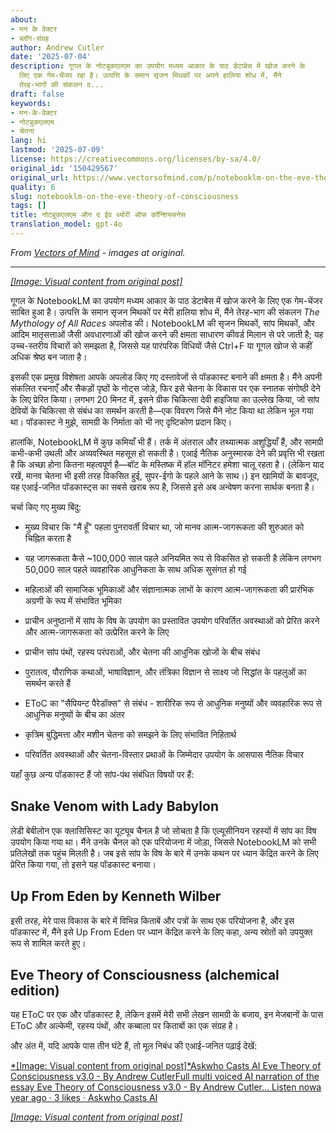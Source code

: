 ```yaml
---
about:
- मन के वेक्टर
- ब्लॉग-संग्रह
author: Andrew Cutler
date: '2025-07-04'
description: गूगल के नोटबुकएलएम का उपयोग मध्यम आकार के पाठ डेटाबेस में खोज करने के
  लिए एक गेम-चेंजर रहा है। उत्पत्ति के समान सृजन मिथकों पर अपने हालिया शोध में, मैंने
  तेरह-भागों की संकलन द...
draft: false
keywords:
- मन-के-वेक्टर
- नोटबुकएलएम
- चेतना
lang: hi
lastmod: '2025-07-09'
license: https://creativecommons.org/licenses/by-sa/4.0/
original_id: '150429567'
original_url: https://www.vectorsofmind.com/p/notebooklm-on-the-eve-theory-of-consciousness
quality: 6
slug: notebooklm-on-the-eve-theory-of-consciousness
tags: []
title: नोटबुकएलएम ऑन द ईव थ्योरी ऑफ कॉन्शियसनेस
translation_model: gpt-4o
---
```


*From [Vectors of Mind](https://www.vectorsofmind.com/p/notebooklm-on-the-eve-theory-of-consciousness) - images at original.*

---

[*[Image: Visual content from original post]*](https://substackcdn.com/image/fetch/$s_!lFMD!,f_auto,q_auto:good,fl_progressive:steep/https%3A%2F%2Fsubstack-post-media.s3.amazonaws.com%2Fpublic%2Fimages%2Fb01016e3-dfc2-47fa-88fd-8eeae782f5a5_1792x1928.heic)

गूगल के NotebookLM का उपयोग मध्यम आकार के पाठ डेटाबेस में खोज करने के लिए एक गेम-चेंजर साबित हुआ है। उत्पत्ति के समान सृजन मिथकों पर मेरी हालिया शोध में, मैंने तेरह-भाग की संकलन _The Mythology of All Races_ अपलोड की। NotebookLM की सृजन मिथकों, सांप मिथकों, और आदिम मातृसत्ताओं जैसी अवधारणाओं की खोज करने की क्षमता साधारण कीवर्ड मिलान से परे जाती है; यह उच्च-स्तरीय विचारों को समझता है, जिससे यह पारंपरिक विधियों जैसे Ctrl+F या गूगल खोज से कहीं अधिक श्रेष्ठ बन जाता है।

इसकी एक प्रमुख विशेषता आपके अपलोड किए गए दस्तावेजों से पॉडकास्ट बनाने की क्षमता है। मैंने अपनी संकलित रचनाएँ और सैकड़ों पृष्ठों के नोट्स जोड़े, फिर इसे चेतना के विकास पर एक स्नातक संगोष्ठी देने के लिए प्रेरित किया। लगभग 20 मिनट में, इसने ग्रीक चिकित्सा देवी हाइजिया का उल्लेख किया, जो सांप देवियों के चिकित्सा से संबंध का समर्थन करती है—एक विवरण जिसे मैंने नोट किया था लेकिन भूल गया था। पॉडकास्ट ने मुझे, सामग्री के निर्माता को भी नए दृष्टिकोण प्रदान किए।

हालांकि, NotebookLM में कुछ कमियाँ भी हैं। तर्क में अंतराल और तथ्यात्मक अशुद्धियाँ हैं, और सामग्री कभी-कभी उथली और अव्यवस्थित महसूस हो सकती है। एआई नैतिक अनुस्मारक देने की प्रवृत्ति भी रखता है कि अच्छा होना कितना महत्वपूर्ण है—बॉट के मस्तिष्क में हॉल मॉनिटर हमेशा चालू रहता है। (लेकिन याद रखें, मानव चेतना भी इसी तरह विकसित हुई, सुपर-ईगो के पहले आने के साथ।) इन खामियों के बावजूद, यह एआई-जनित पॉडकास्ट्स का सबसे खराब रूप है, जिससे इसे अब अन्वेषण करना सार्थक बनता है।

चर्चा किए गए मुख्य बिंदु:

 * मुख्य विचार कि "मैं हूँ" पहला पुनरावर्ती विचार था, जो मानव आत्म-जागरूकता की शुरुआत को चिह्नित करता है

 * यह जागरूकता कैसे ~100,000 साल पहले अनियमित रूप से विकसित हो सकती है लेकिन लगभग 50,000 साल पहले व्यवहारिक आधुनिकता के साथ अधिक सुसंगत हो गई

 * महिलाओं की सामाजिक भूमिकाओं और संज्ञानात्मक लाभों के कारण आत्म-जागरूकता की प्रारंभिक अग्रणी के रूप में संभावित भूमिका

 * प्राचीन अनुष्ठानों में सांप के विष के उपयोग का प्रस्तावित उपयोग परिवर्तित अवस्थाओं को प्रेरित करने और आत्म-जागरूकता को उत्प्रेरित करने के लिए

 * प्राचीन सांप पंथों, रहस्य परंपराओं, और चेतना की आधुनिक खोजों के बीच संबंध

 * पुरातत्व, पौराणिक कथाओं, भाषाविज्ञान, और तंत्रिका विज्ञान से साक्ष्य जो सिद्धांत के पहलुओं का समर्थन करते हैं

 * EToC का "सैपियन्ट पैरेडॉक्स" से संबंध - शारीरिक रूप से आधुनिक मनुष्यों और व्यवहारिक रूप से आधुनिक मनुष्यों के बीच का अंतर

 * कृत्रिम बुद्धिमत्ता और मशीन चेतना को समझने के लिए संभावित निहितार्थ

 * परिवर्तित अवस्थाओं और चेतना-विस्तार प्रथाओं के जिम्मेदार उपयोग के आसपास नैतिक विचार

यहाँ कुछ अन्य पॉडकास्ट हैं जो सांप-पंथ संबंधित विषयों पर हैं:

## Snake Venom with Lady Babylon

लेडी बेबीलोन एक क्लासिसिस्ट का यूट्यूब चैनल है जो सोचता है कि एल्यूसीनियन रहस्यों में सांप का विष उपयोग किया गया था। मैंने उनके चैनल को एक परियोजना में जोड़ा, जिससे NotebookLM को सभी प्रतिलेखों तक पहुंच मिलती है। जब इसे सांप के विष के बारे में उनके कथन पर ध्यान केंद्रित करने के लिए प्रेरित किया गया, तो इसने यह पॉडकास्ट बनाया।

## Up From Eden by Kenneth Wilber

इसी तरह, मेरे पास विकास के बारे में विभिन्न किताबें और पत्रों के साथ एक परियोजना है, और इस पॉडकास्ट में, मैंने इसे Up From Eden पर ध्यान केंद्रित करने के लिए कहा, अन्य स्रोतों को उपयुक्त रूप से शामिल करते हुए।

## Eve Theory of Consciousness (alchemical edition)

यह EToC पर एक और पॉडकास्ट है, लेकिन इसमें मेरी सभी लेखन सामग्री के बजाय, इन मेजबानों के पास EToC और अल्केमी, रहस्य पंथों, और कब्बाला पर किताबों का एक संग्रह है।

और अंत में, यदि आपके पास तीन घंटे हैं, तो मूल निबंध की एआई-जनित पढ़ाई देखें:

[*[Image: Visual content from original post]*Askwho Casts AI Eve Theory of Consciousness v3.0 - By Andrew CutlerFull multi voiced AI narration of the essay Eve Theory of Consciousness v3.0 - By Andrew Cutler… Listen nowa year ago · 3 likes · Askwho Casts AI](https://askwhocastsai.substack.com/p/eve-theory-of-consciousness-v30-by)

[*[Image: Visual content from original post]*](https://substackcdn.com/image/fetch/$s_!L8OO!,f_auto,q_auto:good,fl_progressive:steep/https%3A%2F%2Fsubstack-post-media.s3.amazonaws.com%2Fpublic%2Fimages%2F878b8dfe-e05a-4a1f-b044-a79b088f0cad_1024x1024.heic)